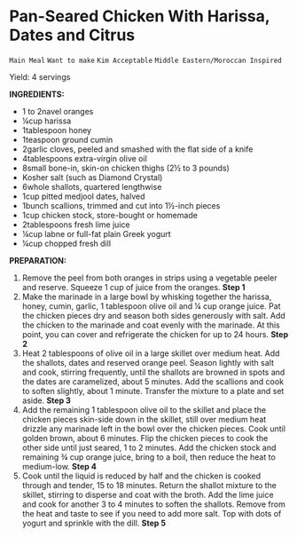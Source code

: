 # Pan-Seared Chicken With Harissa, Dates and Citrus

`Main Meal` `Want to make` `Kim Acceptable` `Middle Eastern/Moroccan Inspired`

Yield: 4 servings

**INGREDIENTS:**

- 1 to 2navel oranges
- ¼cup harissa
- 1tablespoon honey
- 1teaspoon ground cumin
- 2garlic cloves, peeled and smashed with the flat side of a knife
- 4tablespoons extra-virgin olive oil
- 8small bone-in, skin-on chicken thighs (2½ to 3 pounds)
- Kosher salt (such as Diamond Crystal)
- 6whole shallots, quartered lengthwise
- 1cup pitted medjool dates, halved
- 1bunch scallions, trimmed and cut into 1½-inch pieces
- 1cup chicken stock, store-bought or homemade
- 2tablespoons fresh lime juice
- ¼cup labne or full-fat plain Greek yogurt
- ¼cup chopped fresh dill

**PREPARATION:**

1. Remove the peel from both oranges in strips using a vegetable peeler and reserve. Squeeze 1 cup of juice from the oranges.
    **Step 1**
2. Make the marinade in a large bowl by whisking together the harissa, honey, cumin, garlic, 1 tablespoon olive oil and ¼ cup orange juice. Pat the chicken pieces dry and season both sides generously with salt. Add the chicken to the marinade and coat evenly with the marinade. At this point, you can cover and refrigerate the chicken for up to 24 hours.
    **Step 2**
3. Heat 2 tablespoons of olive oil in a large skillet over medium heat. Add the shallots, dates and reserved orange peel. Season lightly with salt and cook, stirring frequently, until the shallots are browned in spots and the dates are caramelized, about 5 minutes. Add the scallions and cook to soften slightly, about 1 minute. Transfer the mixture to a plate and set aside.
    **Step 3**
4. Add the remaining 1 tablespoon olive oil to the skillet and place the chicken pieces skin-side down in the skillet, still over medium heat drizzle any marinade left in the bowl over the chicken pieces. Cook until golden brown, about 6 minutes. Flip the chicken pieces to cook the other side until just seared, 1 to 2 minutes. Add the chicken stock and remaining ¾ cup orange juice, bring to a boil, then reduce the heat to medium-low.
    **Step 4**
5. Cook until the liquid is reduced by half and the chicken is cooked through and tender, 15 to 18 minutes. Return the shallot mixture to the skillet, stirring to disperse and coat with the broth. Add the lime juice and cook for another 3 to 4 minutes to soften the shallots. Remove from the heat and taste to see if you need to add more salt. Top with dots of yogurt and sprinkle with the dill.
    **Step 5**
